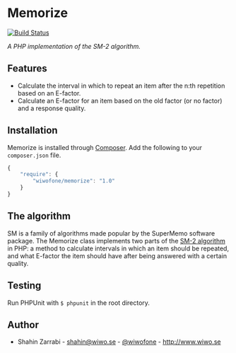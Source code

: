 # Memorize

[![Build Status](https://travis-ci.org/wiwofone/memorize.svg?branch=master)](https://travis-ci.org/wiwofone/memorize)

*A PHP implementation of the SM-2 algorithm.*

## Features
* Calculate the interval in which to repeat an item after the n:th repetition based on an E-factor.
* Calculate an E-factor for an item based on the old factor (or no factor) and a response quality.

## Installation
Memorize is installed through [Composer](http://getcomposer.org/doc/00-intro.md). Add the following to your `composer.json` file.

```js
{
    "require": {
    	"wiwofone/memorize": "1.0"
	}
}
```

## The algorithm
SM is a family of algorithms made popular by the SuperMemo software package. The Memorize class implements two parts of the [SM-2 algorithm](http://www.supermemo.com/english/ol/sm2.htm) in PHP: a method to calculate intervals in which an item should be repeated, and what E-factor the item should have after being answered with a certain quality.

## Testing
Run PHPUnit with `$ phpunit` in the root directory.

## Author
* Shahin Zarrabi - shahin@wiwo.se - [@wiwofone](http://twitter.com/wiwofone) - http://www.wiwo.se